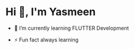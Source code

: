 #                                                                             Hi 👋, I'm Yasmeen

- 🌱 I’m currently learning FLUTTER Development
+ ⚡ Fun fact always learning

